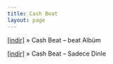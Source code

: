 ```yaml
---
title: Cash Beat
layout: page
---
```


<a href="https://cloud.mail.ru/public/d415f1bf88d8/Cash%20Beat%20-%20Beat%20Album" target="_blank">[indir]</a>  »  Cash Beat &#8211; beat Albüm

<a href="https://cloud.mail.ru/public/fcaad93f0336/Cash%20Beat%20Compilation%20-%20Sadece%20Dinle" target="_blank">[indir]</a>  »  Cash Beat &#8211; Sadece Dinle
